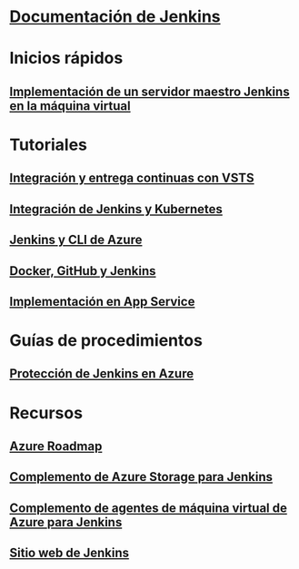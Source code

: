 # [Documentación de Jenkins](index.md)
# Inicios rápidos
## [Implementación de un servidor maestro Jenkins en la máquina virtual](/azure/jenkins/install-jenkins-solution-template)
# Tutoriales
## [Integración y entrega continuas con VSTS](https://www.visualstudio.com/docs/build/apps/jenkins/build-deploy-jenkins)
## [Integración de Jenkins y Kubernetes](/azure/container-service/container-service-kubernetes-jenkins)
## [Jenkins y CLI de Azure](/azure/jenkins/execute-cli-jenkins-pipeline)
## [Docker, GitHub y Jenkins](/azure/virtual-machines/linux/tutorial-jenkins-github-docker-cicd)
## [Implementación en App Service](/azure/jenkins/deploy-Jenkins-app-service-plugin)
# Guías de procedimientos
## [Protección de Jenkins en Azure](https://jenkins.io/blog/2017/04/20/secure-jenkins-on-azure/)
# Recursos
## [Azure Roadmap](https://azure.microsoft.com/roadmap/)
## [Complemento de Azure Storage para Jenkins](https://plugins.jenkins.io/windows-azure-storage)
## [Complemento de agentes de máquina virtual de Azure para Jenkins](https://plugins.jenkins.io/azure-vm-agents)
## [Sitio web de Jenkins](https://jenkins.io/)
